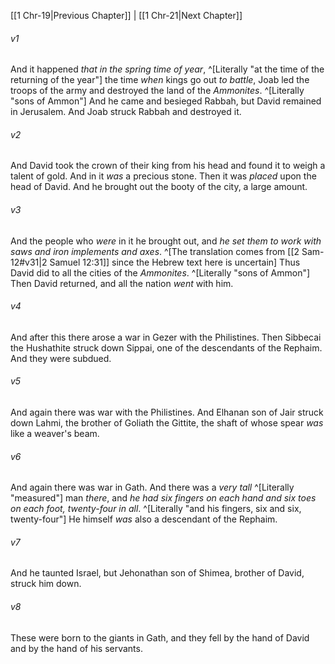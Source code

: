 ﻿---
aliases:
  - 1 Chronicles 20
---

[[1 Chr-19|Previous Chapter]] | [[1 Chr-21|Next Chapter]]

###### v1
And it happened _that_ _in the spring time of year_, ^[Literally "at the time of the returning of the year"] the time _when_ kings go out _to battle_, Joab led the troops of the army and destroyed the land of the _Ammonites_. ^[Literally "sons of Ammon"] And he came and besieged Rabbah, but David remained in Jerusalem. And Joab struck Rabbah and destroyed it.

###### v2
And David took the crown of their king from his head and found it to weigh a talent of gold. And in it _was_ a precious stone. Then it was _placed_ upon the head of David. And he brought out the booty of the city, a large amount.

###### v3
And the people who _were_ in it he brought out, and _he set them to work with saws and iron implements and axes_. ^[The translation comes from [[2 Sam-12#v31|2 Samuel 12:31]] since the Hebrew text here is uncertain] Thus David did to all the cities of the _Ammonites_. ^[Literally "sons of Ammon"] Then David returned, and all the nation _went_ with him.

###### v4
And after this there arose a war in Gezer with the Philistines. Then Sibbecai the Hushathite struck down Sippai, one of the descendants of the Rephaim. And they were subdued.

###### v5
And again there was war with the Philistines. And Elhanan son of Jair struck down Lahmi, the brother of Goliath the Gittite, the shaft of whose spear _was_ like a weaver's beam.

###### v6
And again there was war in Gath. And there was a _very tall_ ^[Literally "measured"] man _there_, and _he had six fingers on each hand and six toes on each foot, twenty-four in all_. ^[Literally "and his fingers, six and six, twenty-four"] He himself _was_ also a descendant of the Rephaim.

###### v7
And he taunted Israel, but Jehonathan son of Shimea, brother of David, struck him down.

###### v8
These were born to the giants in Gath, and they fell by the hand of David and by the hand of his servants.